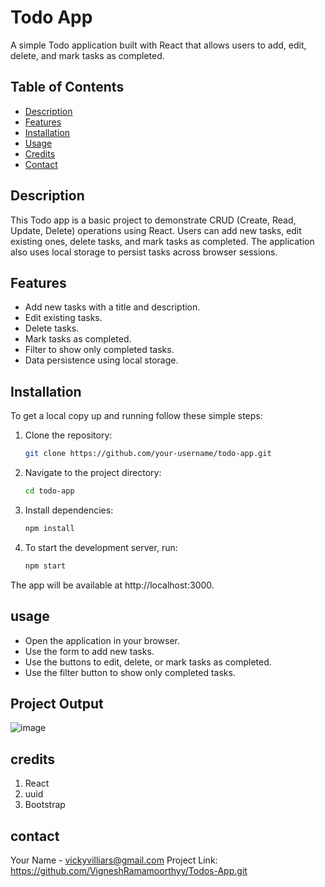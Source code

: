 # Todo App

A simple Todo application built with React that allows users to add, edit, delete, and mark tasks as completed.

## Table of Contents
- [Description](#description)
- [Features](#features)
- [Installation](#installation)
- [Usage](#usage)
- [Credits](#credits)
- [Contact](#contact)

## Description

This Todo app is a basic project to demonstrate CRUD (Create, Read, Update, Delete) operations using React. Users can add new tasks, edit existing ones, delete tasks, and mark tasks as completed. The application also uses local storage to persist tasks across browser sessions.

## Features

- Add new tasks with a title and description.
- Edit existing tasks.
- Delete tasks.
- Mark tasks as completed.
- Filter to show only completed tasks.
- Data persistence using local storage.

## Installation

To get a local copy up and running follow these simple steps:

1. Clone the repository:
   ```bash
   git clone https://github.com/your-username/todo-app.git

2. Navigate to the project directory:
   ```bash
   cd todo-app

3. Install dependencies:
   ```bash
   npm install

4. To start the development server, run:
   ```bash
   npm start

The app will be available at http://localhost:3000.

## usage

- Open the application in your browser.
- Use the form to add new tasks.
- Use the buttons to edit, delete, or mark tasks as completed.
- Use the filter button to show only completed tasks.

## Project Output

![image](https://github.com/VigneshRamamoorthyy/Todos-App/assets/121936513/7da59604-e6be-4c34-8b14-73b492d210da)


## credits

1. React
2. uuid
3. Bootstrap

## contact 

Your Name - vickyvilliars@gmail.com
Project Link: https://github.com/VigneshRamamoorthyy/Todos-App.git
